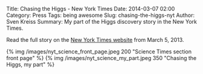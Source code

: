 Title: Chasing the Higgs - New York Times
Date: 2014-03-07 02:00
Category: Press
Tags: being awesome
Slug: chasing-the-higgs-nyt
Author: Sven Kreiss
Summary: My part of the Higgs discovery story in the New York Times.


Read the full story on the [New York Times website](http://www.nytimes.com/2013/03/05/science/chasing-the-higgs-boson-how-2-teams-of-rivals-at-CERN-searched-for-physics-most-elusive-particle.html?view=Opening_the_Box) from March 5, 2013.

{% img /images/nyt_science_front_page.jpeg 200 "Science Times section front page" %}
{% img /images/nyt_science_my_part.jpeg 350 "Chasing the Higgs, my part" %}

